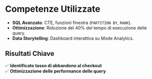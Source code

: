# Competenze Utilizzate  
- **SQL Avanzato**: CTE, funzioni finestra (`PARTITION BY`, `RANK`).  
- **Ottimizzazione**: Riduzione del 40% del tempo di esecuzione delle query.  
- **Data Storytelling**: Dashboard interattiva su Mode Analytics.  

## Risultati Chiave  
✅ **Identificato tasso di abbandono al checkout**  
✅ **Ottimizzazione delle performance delle query**  
